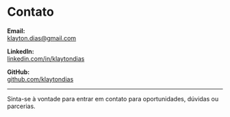 # Contato

**Email:**  
klayton.dias@gmail.com

**LinkedIn:**  
[linkedin.com/in/klaytondias](https://linkedin.com/in/ton-chyod-s)

**GitHub:**  
[github.com/klaytondias](https://github.com/ton-chyod-s)

---

Sinta-se à vontade para entrar em contato para oportunidades, dúvidas ou parcerias.
